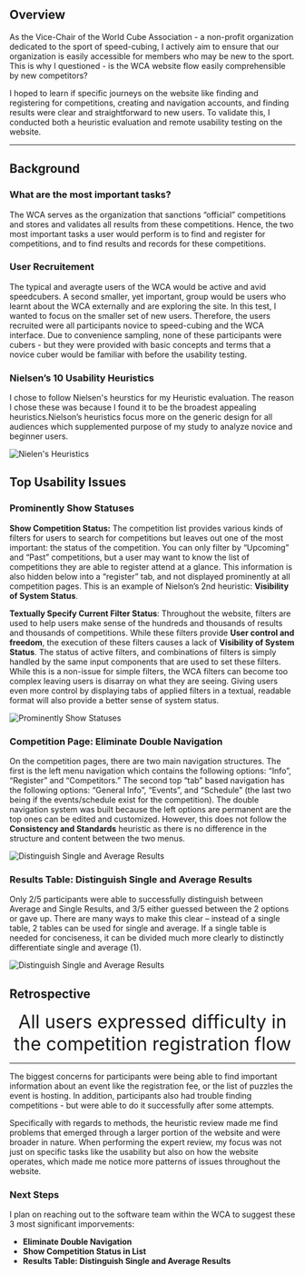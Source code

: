 ## Overview

As the Vice-Chair of the World Cube Association - a non-profit organization dedicated to the sport of speed-cubing, I actively aim to ensure that our organization is easily accessible for members who may be new to the sport. This is why I questioned - is the WCA website flow easily comprehensible by new competitors?

I hoped to learn if specific journeys on the website like finding and registering for competitions, creating and navigation accounts, and finding results were clear and straightforward to new users. To validate this, I conducted both a heuristic evaluation and remote usability testing on the website.

---

## Background

### What are the most important tasks?

The WCA serves as the organization that sanctions “official” competitions and stores and validates all results from these competitions. Hence, the two most important tasks a user would perform is to find and register for competitions, and to find results and records for these competitions.

### User Recruitement

The typical and averagte users of the WCA would be active and avid speedcubers. A second smaller, yet important, group would be users who learnt about the WCA externally and are exploring the site. In this test, I wanted to focus on the smaller set of new users. Therefore, the users recruited were all participants novice to speed-cubing and the WCA interface. Due to convenience sampling, none of these participants were cubers - but they were provided with basic concepts and terms that a novice cuber would be familiar with before the usability testing.

### Nielsen’s 10 Usability Heuristics

I chose to follow Nielsen's heurstics for my Heuristic evaluation. The reason I chose these was because I found it to be the broadest appealing heuristics.Nielson’s heuristics focus more on the generic design for all audiences which supplemented purpose of my study to analyze novice and beginner users.

![Nielen's Heuristics](/images/projects/nielsen.png)

## Top Usability Issues

### Prominently Show Statuses

**Show Competition Status:** The competition list provides various kinds of filters for users to search for competitions but leaves out one of the most important: the status of the competition. You can only filter by “Upcoming” and “Past” competitions, but a user may want to know the list of competitions they are able to register attend at a glance. This information is also hidden below into a “register” tab, and not displayed prominently at all competition pages. This is an example of Nielson’s 2nd heuristic: **Visibility of System Status**.

**Textually Specify Current Filter Status**: Throughout the website, filters are used to help users make sense of the hundreds and thousands of results and thousands of competitions. While these filters provide **User control and freedom**, the execution of these filters causes a lack of **Visibility of System Status**. The status of active filters, and combinations of filters is simply handled by the same input components that are used to set these filters. While this is a non-issue for simple filters, the WCA filters can become too complex leaving users is disarray on what they are seeing. Giving users even more control by displaying tabs of applied filters in a textual, readable format will also provide a better sense of system status.

![Prominently Show Statuses](/images/projects/wca_usability_3.png)

### **Competition Page: Eliminate Double Navigation**

On the competition pages, there are two main navigation structures. The first is the left menu navigation which contains the following options: “Info”, “Register” and “Competitors.” The second top “tab” based navigation has the following options: “General Info”, “Events”, and “Schedule” (the last two being if the events/schedule exist for the competition). The double navigation system was built because the left options are permanent are the top ones can be edited and customized. However, this does not follow the **Consistency and Standards** heuristic as there is no difference in the structure and content between the two menus.

![Distinguish Single and Average Results](/images/projects/wca_usability_2.png)

### **Results Table: Distinguish Single and Average Results**

Only 2/5 participants were able to successfully distinguish between Average and Single Results, and 3/5 either guessed between the 2 options or gave up. There are many ways to make this clear – instead of a single table, 2 tables can be used for single and average. If a single table is needed for conciseness, it can be divided much more clearly to distinctly differentiate single and average (1).

![Distinguish Single and Average Results](/images/projects/wca_usability_1.png)

## Retrospective

<div style="margin:auto;font-size:32px;text-align:center">
	All users expressed difficulty in the competition registration flow
</div>

---

The biggest concerns for participants were being able to find important information about an event like the registration fee, or the list of puzzles the event is hosting. In addition, participants also had trouble finding competitions - but were able to do it successfully after some attempts.

Specifically with regards to methods, the heuristic review made me find problems that emerged through a larger portion of the website and were broader in nature. When performing the expert review, my focus was not just on specific tasks like the usability but also on how the website operates, which made me notice more patterns of issues throughout the website.

### Next Steps

I plan on reaching out to the software team within the WCA to suggest these 3 most significant imporvements:

-   **Eliminate Double Navigation**
-   **Show Competition Status in List**
-   **Results Table: Distinguish Single and Average Results**
